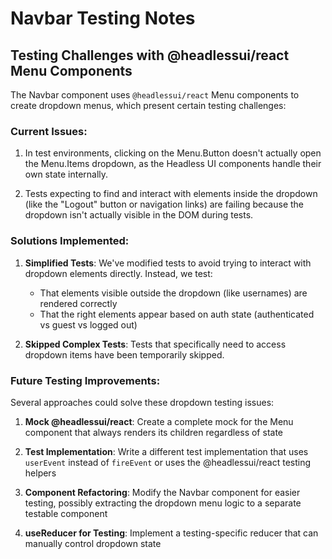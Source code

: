 # Navbar Testing Notes

## Testing Challenges with @headlessui/react Menu Components

The Navbar component uses `@headlessui/react` Menu components to create dropdown menus, which present certain testing challenges:

### Current Issues:

1. In test environments, clicking on the Menu.Button doesn't actually open the Menu.Items dropdown, as the Headless UI components handle their own state internally.

2. Tests expecting to find and interact with elements inside the dropdown (like the "Logout" button or navigation links) are failing because the dropdown isn't actually visible in the DOM during tests.

### Solutions Implemented:

1. **Simplified Tests**: We've modified tests to avoid trying to interact with dropdown elements directly. Instead, we test:
   - That elements visible outside the dropdown (like usernames) are rendered correctly
   - That the right elements appear based on auth state (authenticated vs guest vs logged out)

2. **Skipped Complex Tests**: Tests that specifically need to access dropdown items have been temporarily skipped.

### Future Testing Improvements:

Several approaches could solve these dropdown testing issues:

1. **Mock @headlessui/react**: Create a complete mock for the Menu component that always renders its children regardless of state

2. **Test Implementation**: Write a different test implementation that uses `userEvent` instead of `fireEvent` or uses the @headlessui/react testing helpers

3. **Component Refactoring**: Modify the Navbar component for easier testing, possibly extracting the dropdown menu logic to a separate testable component

4. **useReducer for Testing**: Implement a testing-specific reducer that can manually control dropdown state
